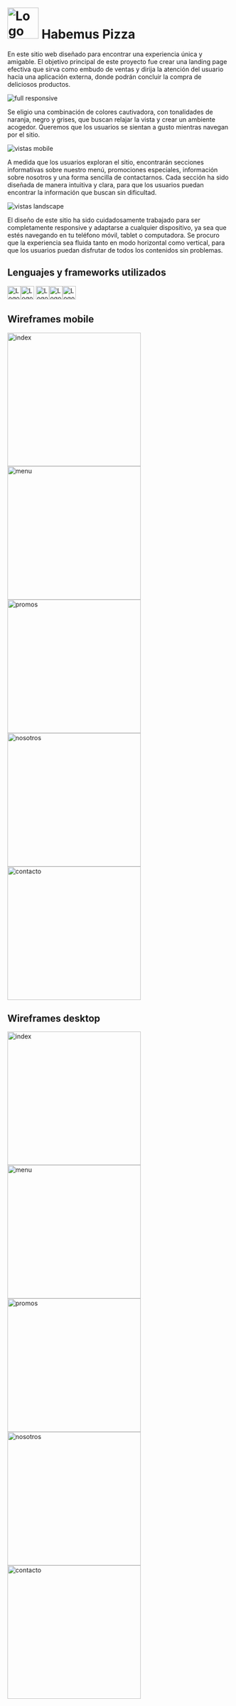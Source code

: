 # <img src="https://github.com/Nicolas-Andreis/habemus_pizza/assets/111246225/52edbec1-8546-43a3-8c1c-710b4cf82925" alt="Logo de pizza"  height="70">  Habemus Pizza  

 
En este sitio web diseñado para encontrar una experiencia única y amigable. El objetivo principal de este proyecto fue crear una landing page efectiva que sirva como embudo de ventas y dirija la atención del usuario hacia una aplicación externa, donde podrán concluir la compra de deliciosos productos.

![full responsive](https://github.com/Nicolas-Andreis/habemus-pizza-3/assets/111246225/f796c323-28e9-4446-9796-f894255bc286)

Se eligio una combinación de colores cautivadora, con tonalidades de naranja, negro y grises, que buscan relajar la vista y crear un ambiente acogedor. Queremos que los usuarios se sientan a gusto mientras navegan por el sitio.
 

![vistas mobile](https://github.com/Nicolas-Andreis/habemus-pizza-3/assets/111246225/3b8367e6-e30c-44ab-8c70-ffe260868f2f)

A medida que los usuarios exploran el sitio, encontrarán secciones informativas sobre nuestro menú, promociones especiales, información sobre nosotros y una forma sencilla de contactarnos. Cada sección ha sido diseñada de manera intuitiva y clara, para que los usuarios puedan encontrar la información que buscan sin dificultad.


![vistas landscape](https://github.com/Nicolas-Andreis/habemus-pizza-3/assets/111246225/9f0d1bbb-748f-4fbd-827f-3c3bc48fb6c7)



El diseño de este sitio ha sido cuidadosamente trabajado para ser completamente responsive y adaptarse a cualquier dispositivo, ya sea que estés navegando en tu teléfono móvil, tablet o computadora. Se procuro que la experiencia sea fluida tanto en modo horizontal como vertical, para que los usuarios puedan disfrutar de todos los contenidos sin problemas.

## Lenguajes y frameworks utilizados

<img src="https://img.shields.io/badge/_HTML-brightgreen?logo=html5&logoColor=white&labelColor=black&color=%23fb6800" alt="Logo de HTML"  height="30"><img src="https://img.shields.io/badge/_CSS-brightgreen?logo=css3&logoColor=white&labelColor=black&color=%23039be5" alt="Logo de CSS"  height="30">
<img src="https://img.shields.io/badge/_BOOTSTRAP-brightgreen?logo=BOOTSTRAP&logoColor=white&labelColor=black&color=%23673ab7" alt="Logo de bootstrap"  height="30"><img src="https://img.shields.io/badge/_SASS-brightgreen?logo=sass&logoColor=white&labelColor=black&color=%23e9608f" alt="Logo de SASS"  height="30"><img src="https://img.shields.io/badge/_TERMINAL-brightgreen?logo=WINDOWS%20TERMINAL&logoColor=white&labelColor=black&color=%23787878" alt="Logo de TERMINAL"  height="30">

## Wireframes mobile
<img src="https://github.com/Nicolas-Andreis/habemus_pizza/assets/111246225/d8928050-c98a-4b3b-8b44-3187bb0feb21" alt="index"  height="300">    <img src="https://github.com/Nicolas-Andreis/habemus_pizza/assets/111246225/b5b6335a-5d2a-4589-9004-3f4ccc44127e" alt="menu"  height="300">    <img src="https://github.com/Nicolas-Andreis/habemus_pizza/assets/111246225/e8f131ad-5b83-4f3a-8107-eea1da890f9e" alt="promos"  height="300">    <img src="https://github.com/Nicolas-Andreis/habemus_pizza/assets/111246225/84997cfe-5347-46b4-a09f-068eb607eed0" alt="nosotros"  height="300">    <img src="https://github.com/Nicolas-Andreis/habemus_pizza/assets/111246225/f5e8aade-e449-42e8-9949-f3d4dbb8b1ee" alt="contacto"  height="300">

## Wireframes desktop
<img src="https://github.com/Nicolas-Andreis/habemus_pizza/assets/111246225/a961a52c-7496-4e5a-b54f-0dc5f9d1eb3e" alt="index"  height="300">    <img src="" alt="menu"  height="300">    <img src="" alt="promos"  height="300">    <img src="" alt="nosotros"  height="300">    <img src="" alt="contacto"  height="300">
